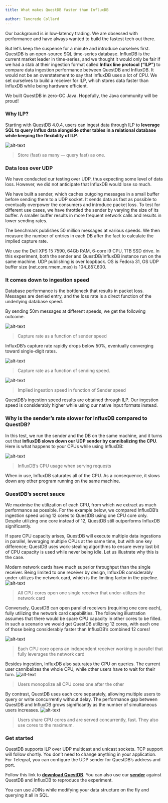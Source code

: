 ```yaml
---
title: What makes QuestDB faster than InfluxDB

author: Tancrede Collard
---
```


Our background is in low-latency trading. We are obsessed with performance and have always wanted to build the fastest tech out there.

But let’s keep the suspense for a minute and introduce ourselves first. QuestDB is an open-source SQL time-series database. InfluxDB is the current market leader in time-series, and we thought it would only be fair if we had a stab at their ingestion format called **Influx line protocol (“ILP”)** to compare data ingestion performance between QuestDB and InfluxDB.
It would not be an overstatement to say that InfluxDB uses a lot of CPU. We set ourselves to build a receiver for ILP, which stores data faster than InfluxDB while being hardware efficient.

We built QuestDB in zero-GC Java. Hopefully, the Java community will be proud!

### Why ILP?
Starting with QuestDB 4.0.4, users can ingest data through ILP to **leverage SQL to query Influx data alongside other tables in a relational database while keeping the flexibility of ILP**.

![alt-text](assets/storeasmany.png)
>Store (fast) as many — query fast) as one.

### Data loss over UDP
We have conducted our testing over UDP, thus expecting some level of data loss. However, we did not anticipate that InfluxDB would lose so much.

We have built a sender, which caches outgoing messages in a small buffer before sending them to a UDP socket. It sends data as fast as possible to eventually overpower the consumers and introduce packet loss. To test for different use cases, we have throttled the sender by varying the size of its buffer. A smaller buffer results in more frequent network calls and results in lower sending rates.

The benchmark publishes 50 million messages at various speeds. We then measure the number of entries in each DB after the fact to calculate the implied capture rate.

We use the Dell XPS 15 7590, 64Gb RAM, 6-core i9 CPU, 1TB SSD drive. In this experiment, both the sender and QuestDB/InfluxDB instance run on the same machine. UDP publishing is over loopback. OS is Fedora 31, OS UDP buffer size (net.core.rmem_max) is 104_857_600.

### It comes down to ingestion speed
Database performance is the bottleneck that results in packet loss. Messages are denied entry, and the loss rate is a direct function of the underlying database speed.

By sending 50m messages at different speeds, we get the following outcome.

![alt-text](assets/capturerate.png)
>Capture rate as a function of sender speed

InfluxDB’s capture rate rapidly drops below 50%, eventually converging toward single-digit rates.

![alt-text](assets/captureratechart.png)
>Capture rate as a function of sending speed.

![alt-text](assets/impliedspeed.png)
>Implied ingestion speed in function of Sender speed

QuestDB’s ingestion speed results are obtained through ILP. Our ingestion speed is considerably higher while using our native input formats instead.

### Why is the sender’s rate slower for InfluxDB compared to QuestDB?

In this test, we run the sender and the DB on the same machine, and it turns out that **InfluxDB slows down our UDP sender by cannibalizing the CPU**. Here is what happens to your CPUs while using InfluxDB:

![alt-text](assets/cpuinflux.png)
>InfluxDB’s CPU usage when serving requests

When in use, InfluxDB saturates all of the CPU. As a consequence, it slows down any other program running on the same machine.

### QuestDB’s secret sauce

We maximise the utilization of each CPU, from which we extract as much performance as possible. For the example below, we compared InfluxDB’s ingestion speed using 12 cores to QuestDB using one CPU core only. Despite utilizing one core instead of 12, QuestDB still outperforms InfluxDB significantly. 

If spare CPU capacity arises, QuestDB will execute multiple data ingestions in parallel, leveraging multiple CPUs at the same time, but with one key difference; QuestDB uses work-stealing algorithms to ensure every last bit of CPU capacity is used while never being idle. Let us illustrate why this is the case. 

Modern network cards have much superior throughput than the single receiver. Being limited to one receiver by design, InfluxDB considerably under-utilizes the network card, which is the limiting factor in the pipeline.
![alt-text](assets/queueinflux.png)
>All CPU cores open one single receiver that under-utilizes the network card

Conversely, QuestDB can open parallel receivers (requiring one core each), fully utilizing the network card capabilities. 
The following illustration assumes that there would be spare CPU capacity in other cores to be filled. In such a scenario we would get QuestDB utilizing 12 cores, with each one of those being considerably faster than InfluxDB’s combined 12 cores!

![alt-text](assets/queuequest.png)
>Each CPU core opens an independent receiver working in parallel that fully leverages the network card

Besides ingestion, InfluxDB also saturates the CPU on queries. The current user cannibalizes the whole CPU, while other users have to wait for their turn.
![alt-text](assets/userinflux.png)
>Users monopolize all CPU cores one after the other

By contrast, QuestDB uses each core separately, allowing multiple users to query or write concurrently without delay. The performance gap between QuestDB and InfluxDB grows significantly as the number of simultaneous users increases.
![alt-text](assets/userquest.png)
>Users share CPU cores and are served concurrently, fast. They also use cores to the maximum.

### Get started
QuestDB supports ILP over UDP multicast and unicast sockets. TCP support will follow shortly. You don’t need to change anything in your application. For Telegraf, you can configure the UDP sender for QuestDB’s address and port.

Follow this link to **[download QuestDB](http://questdb.io/getstarted)**. You can also use our **[sender](https://github.com/questdb/questdb/blob/master/benchmarks/src/main/java/org/questdb/LineUDPSenderMain.java)** against QuestDB and InfluxDB to reproduce the experiment.

You can use JOINs while modifying your data structure on the fly and querying it all in SQL.
